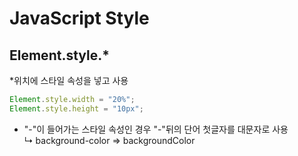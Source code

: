 # JavaScript Style
## Element.style.*
*위치에 스타일 속성을 넣고 사용

``` javascript
Element.style.width = "20%";
Element.style.height = "10px";
```

- "-"이 들어가는 스타일 속성인 경우 "-"뒤의 단어 첫글자를 대문자로 사용 <br>
↳ background-color => backgroundColor